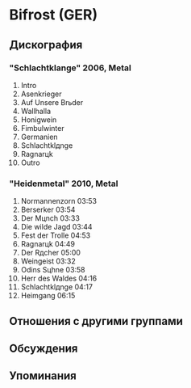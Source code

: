 # Bifrost (GER)



## Дискография

### "Schlachtklange" 2006, Metal

1. Intro   
2. Asenkrieger   
3. Auf Unsere Brьder   
4. Wallhalla   
5. Honigwein   
6. Fimbulwinter   
7. Germanien   
8. Schlachtklдnge   
9. Ragnarцk   
10. Outro 

### "Heidenmetal" 2010, Metal

1. Normannenzorn 03:53  
2. Berserker 03:54  
3. Der Mцnch 03:33  
4. Die wilde Jagd 03:44  
5. Fest der Trolle 04:53  
6. Ragnarцk 04:49  
7. Der Rдcher 05:00  
8. Weingeist 03:32  
9. Odins Sцhne 03:58  
10. Herr des Waldes 04:16  
11. Schlachtklдnge 04:17  
12. Heimgang 06:15 


## Отношения с другими группами


## Обсуждения


## Упоминания

